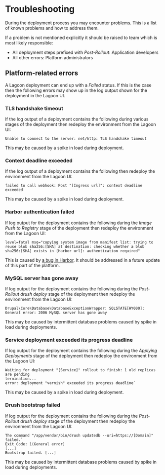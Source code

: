 # Troubleshooting

During the deployment process you may encounter problems. This is a list of
known problems and how to address them.

If a problem is not mentioned explicitly it should be raised to team which is
most likely responsible:

* All deployment steps prefixed with *Post-Rollout*: Application developers
* All other errors: Platform administrators

## Platform-related errors

A Lagoon deployment can end up with a *Failed* status. If this is the case then
the following errors may show up in the log output shown for the deployment in
the Lagoon UI.

### TLS handshake timeout

If the log output of a deployment contains the following during various stages
of the deployment then redeploy the environment from the Lagoon UI:

`Unable to connect to the server: net/http: TLS handshake timeout`

This may be caused by a spike in load during deployment.

### Context deadline exceeded

If the log output of a deployment contains the following then redeploy the
environment from the Lagoon UI:

`failed to call webhook: Post "[Ingress url]": context deadline exceeded`

This may be caused by a spike in load during deployment.

### Harbor authentication failed

If log output for the deployment contains the following during the *Image Push
to Registry* stage of the deployment then redeploy the environment from the
Lagoon UI:

`level=fatal msg="copying system image from manifest list: trying to reuse blob
sha256:[SHA] at destination: checking whether a blob sha256:[SHA] exists in
[Harbor url]: authentication required"`

This is caused by [a bug in Harbor](https://github.com/goharbor/harbor/issues/18971).
It should be addressed in a future update of this part of the platform.

### MySQL server has gone away

If log output for the deployment contains the following during the *Post-Rollout
drush deploy* stage of the deployment then redeploy the environment from the
Lagoon UI:

`Drupal\Core\Database\DatabaseExceptionWrapper: SQLSTATE[HY000]: General error:
2006 MySQL server has gone away`

This may be caused by intermittent database problems caused by spike in load
during deployments.

### Service deployment exceeded its progress deadline

If log output for the deployment contains the following during the *Applying
Deployments* stage of the deployment then redeploy the environment from the
Lagoon UI:

```shell
Waiting for deployment "[Service]" rollout to finish: 1 old replicas are pending
termination...
error: deployment "varnish" exceeded its progress deadline`
```

This may be caused by a spike in load during deployment.

### Drush bootstrap failed

If log output for the deployment contains the following during the *Post-Rollout
drush deploy* stage of the deployment then redeploy the environment from the
Lagoon UI:

```shell
The command "/app/vendor/bin/drush updatedb --uri=https://[Domain]" failed.`
Exit Code: 1(General error)
[...]
Bootstrap failed. [...]
```

This may be caused by intermittent database problems caused by spike in load
during deployments.
